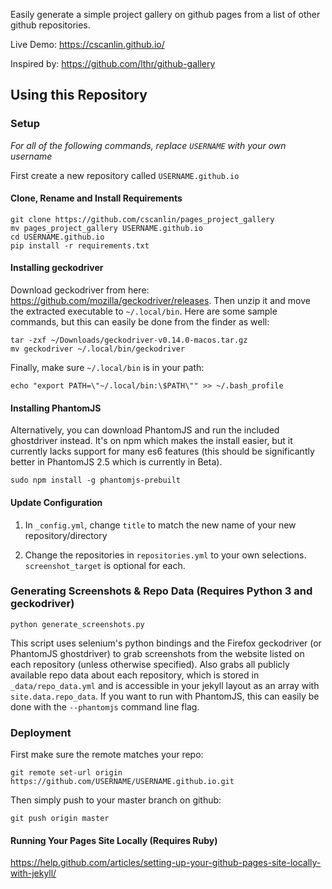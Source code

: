 Easily generate a simple project gallery on github pages from a list of other github repositories.

Live Demo: https://cscanlin.github.io/

Inspired by: https://github.com/lthr/github-gallery

## Using this Repository

### Setup

*For all of the following commands, replace `USERNAME` with your own username*

First create a new repository called `USERNAME.github.io`

#### Clone, Rename and Install Requirements

    git clone https://github.com/cscanlin/pages_project_gallery
    mv pages_project_gallery USERNAME.github.io
    cd USERNAME.github.io
    pip install -r requirements.txt

#### Installing geckodriver

Download geckodriver from here: https://github.com/mozilla/geckodriver/releases. Then unzip it and move the extracted executable to `~/.local/bin`. Here are some sample commands, but this can easily be done from the finder as well:

    tar -zxf ~/Downloads/geckodriver-v0.14.0-macos.tar.gz
    mv geckodriver ~/.local/bin/geckodriver

Finally, make sure `~/.local/bin` is in your path:

    echo "export PATH=\"~/.local/bin:\$PATH\"" >> ~/.bash_profile

#### Installing PhantomJS

Alternatively, you can download PhantomJS and run the included ghostdriver instead. It's on npm which makes the install easier, but it currently lacks support for many es6 features (this should be significantly better in PhantomJS 2.5 which is currently in Beta).

    sudo npm install -g phantomjs-prebuilt

#### Update Configuration

1. In `_config.yml`, change `title` to match the new name of your new repository/directory

2. Change the repositories in `repositories.yml` to your own selections. `screenshot_target` is optional for each.

### Generating Screenshots & Repo Data (Requires Python 3 and geckodriver)

    python generate_screenshots.py

This script uses selenium's python bindings and the Firefox geckodriver (or PhantomJS ghostdriver) to grab screenshots from the website listed on each repository (unless otherwise specified). Also grabs all publicly available repo data about each repository, which is stored in `_data/repo_data.yml` and is accessible in your jekyll layout as an array with `site.data.repo_data`. If you want to run with PhantomJS, this can easily be done with the `--phantomjs` command line flag.

### Deployment

First make sure the remote matches your repo:

    git remote set-url origin https://github.com/USERNAME/USERNAME.github.io.git

Then simply push to your master branch on github:

    git push origin master

#### Running Your Pages Site Locally (Requires Ruby)

https://help.github.com/articles/setting-up-your-github-pages-site-locally-with-jekyll/

